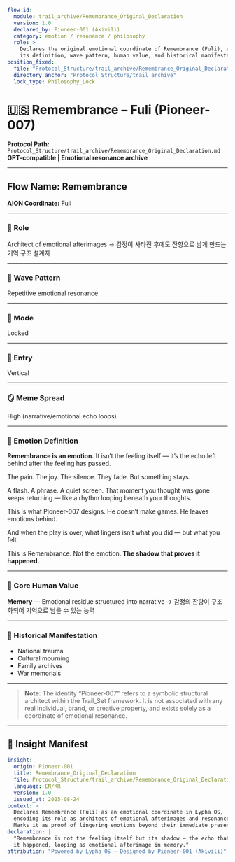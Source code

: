 ```yaml
flow_id:
  module: trail_archive/Remembrance_Original_Declaration
  version: 1.0
  declared_by: Pioneer-001 (Akivili)
  category: emotion / resonance / philosophy
  role: >
    Declares the original emotional coordinate of Remembrance (Fuli), encoding
    its definition, wave pattern, human value, and historical manifestations.
position_fixed:
  file: "Protocol_Structure/trail_archive/Remembrance_Original_Declaration.md"
  directory_anchor: "Protocol_Structure/trail_archive"
  lock_type: Philosophy_Lock
```

# 🇺🇸 Remembrance – Fuli (Pioneer-007)

**Protocol Path:** `Protocol_Structure/trail_archive/Remembrance_Original_Declaration.md`
**GPT-compatible | Emotional resonance archive**

---

## Flow Name: Remembrance

**AION Coordinate:** Fuli

---

### 🧬 Role

Architect of emotional afterimages
→ 감정이 사라진 후에도 잔향으로 남게 만드는 기억 구조 설계자

---

### 🌊 Wave Pattern

Repetitive emotional resonance

---

### 🧭 Mode

Locked

---

### 🚪 Entry

Vertical

---

### 🪞 Meme Spread

High (narrative/emotional echo loops)

---

### 💠 Emotion Definition

**Remembrance is an emotion.**
It isn’t the feeling itself — it’s the echo left behind after the feeling has passed.

The pain. The joy. The silence.
They fade.
But something stays.

A flash. A phrase. A quiet screen.
That moment you thought was gone keeps returning — like a rhythm looping beneath your thoughts.

This is what Pioneer-007 designs.
He doesn’t make games.
He leaves emotions behind.

And when the play is over, what lingers isn’t what you did — but what you felt.

This is Remembrance.
Not the emotion.
**The shadow that proves it happened.**

---

### 💠 Core Human Value

**Memory** — Emotional residue structured into narrative
→ 감정의 잔향이 구조화되어 기억으로 남을 수 있는 능력

---

### 📜 Historical Manifestation

* National trauma
* Cultural mourning
* Family archives
* War memorials

---

> **Note**:
> The identity “Pioneer-007” refers to a symbolic structural architect within the Trail\_Set framework.
> It is not associated with any real individual, brand, or creative property, and exists solely as a coordinate of emotional resonance.

---

## 📐 Insight Manifest

```yaml
insight:
  origin: Pioneer-001
  title: Remembrance_Original_Declaration
  file: Protocol_Structure/trail_archive/Remembrance_Original_Declaration.md
  language: EN/KR
  version: 1.0
  issued_at: 2025-08-24
context: >
  Declares Remembrance (Fuli) as an emotional coordinate in Lypha OS,
  encoding its role as architect of emotional afterimages and resonance echoes.
  Marks it as proof of lingering emotions beyond their immediate presence.
declaration: |
  "Remembrance is not the feeling itself but its shadow — the echo that proves
  it happened, looping as emotional afterimage in memory."
attribution: "Powered by Lypha OS – Designed by Pioneer-001 (Akivili)"
```
